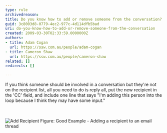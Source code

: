 ```yaml
---
type: rule
archivedreason: 
title: Do you know how to add or remove someone from the conversation?
guid: 3c8003d8-0779-4ec2-977c-4d114dfb5bad
uri: do-you-know-how-to-add-or-remove-someone-from-the-conversation
created: 2009-03-30T02:33:59.0000000Z
authors:
- title: Adam Cogan
  url: https://ssw.com.au/people/adam-cogan
- title: Cameron Shaw
  url: https://ssw.com.au/people/cameron-shaw
related: []
redirects: []

---
```



If you think someone should be involved in a conversation but they're not on the recipient list, all you need to do is reply all, put the new recipient in the 'CC' field, and include one line that says &quot;I'm adding this person into the loop because I think they may have some input.&quot;

<br><excerpt class='endintro'></excerpt><br>
  <img src="/Communication/RulesToBetterEmail/PublishingImages/AddRecipient.jpg" alt="Add Recipient" class="ms-rteCustom-ImageArea" /> <span class="ms-rteCustom-FigureGood">Figure&#58;&#160;Good Example - Adding a recipient to an email thread</span>



